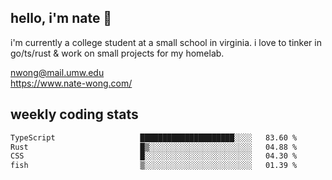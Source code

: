 ## hello, i'm nate 👋
i'm currently a college student at a small school in virginia. i love to tinker in go/ts/rust & work on small projects for my homelab.

nwong@mail.umw.edu <br/>
https://www.nate-wong.com/

## weekly coding stats
<!--START_SECTION:waka-->

```txt
TypeScript                   █████████████████████░░░░   83.60 %
Rust                         █▒░░░░░░░░░░░░░░░░░░░░░░░   04.88 %
CSS                          █░░░░░░░░░░░░░░░░░░░░░░░░   04.30 %
fish                         ▒░░░░░░░░░░░░░░░░░░░░░░░░   01.39 %
```

<!--END_SECTION:waka-->
